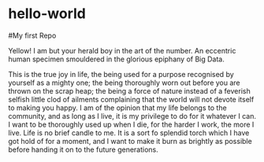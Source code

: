 # hello-world
#My first Repo

Yellow! I am but your herald boy in the art of the number. 
An eccentric human specimen smouldered in the glorious epiphany of Big Data.

This is the true joy in life, the being used for a purpose recognised by yourself
as a mighty one; the being thoroughly worn out before you are thrown on the scrap heap;
the being a force of nature instead of a feverish selfish little clod of ailments complaining 
that the world will not devote itself to making you happy.
I am of the opinion that my life belongs to the community, and as long as I live, it is my privilege
to do for it whatever I can.
I want to be thoroughly used up when I die, for the harder I work, the more I live. 
Life is no brief candle to me.
It is a sort fo splendid torch which I have got hold of for a moment, and I want to make it burn
as brightly as possible before handing it on to the future generations.


